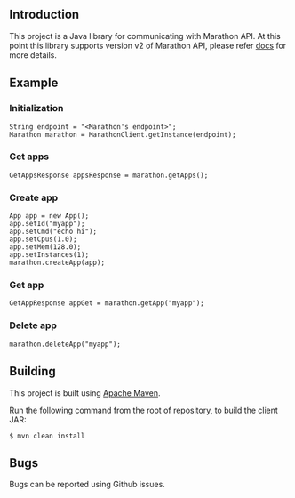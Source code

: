 ## Introduction

This project is a Java library for communicating with Marathon API. At this point this library supports version v2 of Marathon API, please refer [docs](https://github.com/mesosphere/marathon/blob/master/REST.md) for more details.

## Example

### Initialization

```
String endpoint = "<Marathon's endpoint>";
Marathon marathon = MarathonClient.getInstance(endpoint);
```

### Get apps

```
GetAppsResponse appsResponse = marathon.getApps();
```

### Create app

```
App app = new App();
app.setId("myapp");
app.setCmd("echo hi");
app.setCpus(1.0);
app.setMem(128.0);
app.setInstances(1);
marathon.createApp(app);
```

### Get app

```
GetAppResponse appGet = marathon.getApp("myapp");
```

### Delete app

```
marathon.deleteApp("myapp");
```

## Building

This project is built using [Apache Maven](http://maven.apache.org/).

Run the following command from the root of repository, to build the client JAR:

```
$ mvn clean install
```

## Bugs

Bugs can be reported using Github issues.
